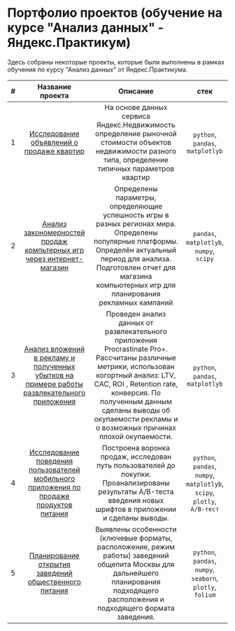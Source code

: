 # Портфолио проектов (обучение на курсе "Анализ данных" - Яндекс.Практикум)

Здесь собраны некоторые проекты, которые были выполнены в рамках обучения по курсу "Анализ данных" от Яндекс.Практикума.

| # | Название проекта | Описание | стек |
|:-------------:|:--------------------:|:----------------------:|:----------------------:|
| 1 | [Исследование объявлений о продаже квартир](https://github.com/MaratPshikhachev/repo_example_projects_of_Yandex.Practicum-data_analyst/tree/main/analysis_estate) |На основе данных сервиса Яндекс.Недвижимость определение рыночной стоимости объектов недвижимости разного типа, определение типичных параметров квартир | `python`, `pandas`, `matplotlyb`|
| 2 | [Анализ закономерностей продаж компьтерных игр через интернет-магазин](https://github.com/MaratPshikhachev/repo_example_projects_of_Yandex.Practicum-data_analyst/tree/main/analysis_games) | Определены параметры, определяющие успешность игры в разных регионах мира. Определены популярные платформы. Определён актуальный период для анализа. Подготовлен отчет для магазина компьютерных игр для планирования рекламных кампаний| `pandas`, `matplotlyb`, `numpy`, `scipy`|
| 3 | [Анализ вложений в рекламу и полученных убытков на примере работы развлекательного приложения](https://github.com/MaratPshikhachev/repo_example_projects_of_Yandex.Practicum-data_analyst/tree/main/analysis_entertaining%20_app) | Проведен анализ данных от развлекательного приложения Procrastinate Pro+. Рассчитаны различные метрики, использован когортный анализ: LTV, CAC, ROI , Retention rate, конверсия. По полученным данным сделаны выводы об окупаемости рекламы и о возможных причинах плохой окупаемости. | `python`, `pandas`, `matplotlyb`|
| 4 | [Исследование поведения пользователей мобильного приложения по продаже продуктов питания](https://github.com/MaratPshikhachev/repo_example_projects_of_Yandex.Practicum-data_analyst/tree/main/mobile_app_user_behavior) | Построена воронка продаж, исследован путь пользователей до покупки. Проанализированы результаты A/B-теста введения новых шрифтов в приложении и сделаны выводы. | `python`, `pandas`, `numpy`, `matplotlyb`, `scipy`, `plotly`, `A/B-тест`|
| 5 | [Планирование открытия заведений общественного питания](https://github.com/MaratPshikhachev/repo_example_projects_of_Yandex.Practicum-data_analyst/tree/main/planning_of_catering) | Выявлены особенности (ключевые форматы, расположение, режим работы) заведений общепита Москвы для дальнейшего планирования подходящего расположения и подходящего формата заведения. | `python`, `pandas`, `numpy`, `seaborn`, `plotly`, `folium` |
